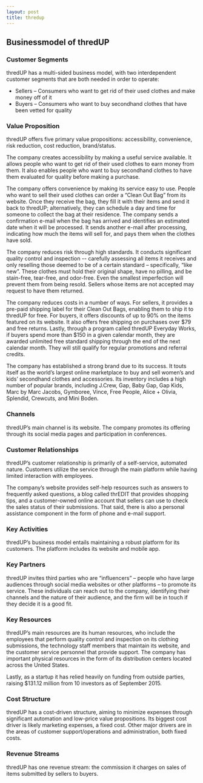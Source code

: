 ```yaml
---
layout: post
title: thredup
---
```


Businessmodel of thredUP
-------------------------

### Customer Segments

thredUP has a multi-sided business model, with two interdependent customer segments that are both needed in order to operate:

 * Sellers – Consumers who want to get rid of their used clothes and make money off of it
* Buyers – Consumers who want to buy secondhand clothes that have been vetted for quality
 ### Value Proposition

thredUP offers five primary value propositions: accessibility, convenience, risk reduction, cost reduction, brand/status.

The company creates accessibility by making a useful service available. It allows people who want to get rid of their used clothes to earn money from them. It also enables people who want to buy secondhand clothes to have them evaluated for quality before making a purchase.

The company offers convenience by making its service easy to use. People who want to sell their used clothes can order a “Clean Out Bag” from its website. Once they receive the bag, they fill it with their items and send it back to thredUP; alternatively, they can schedule a day and time for someone to collect the bag at their residence. The company sends a confirmation e-mail when the bag has arrived and identifies an estimated date when it will be processed. It sends another e-mail after processing, indicating how much the items will sell for, and pays them when the clothes have sold.

The company reduces risk through high standards. It conducts significant quality control and inspection -- carefully assessing all items it receives and only reselling those deemed to be of a certain standard – specifically, “like new”. These clothes must hold their original shape, have no pilling, and be stain-free, tear-free, and odor-free. Even the smallest imperfection will prevent them from being resold. Sellers whose items are not accepted may request to have them returned.

The company reduces costs in a number of ways. For sellers, it provides a pre-paid shipping label for their Clean Out Bags, enabling them to ship it to thredUP for free. For buyers, it offers discounts of up to 90% on the items featured on its website. It also offers free shipping on purchases over $79 and free returns. Lastly, through a program called thredUP Everyday Works, if buyers spend more than $150 in a given calendar month, they are awarded unlimited free standard shipping through the end of the next calendar month. They will still qualify for regular promotions and referral credits.

The company has established a strong brand due to its success. It touts itself as the world’s largest online marketplace to buy and sell women’s and kids’ secondhand clothes and accessories. Its inventory includes a high number of popular brands, including J.Crew, Gap, Baby Gap, Gap Kids, Marc by Marc Jacobs, Gymboree, Vince, Free People, Alice + Olivia, Splendid, Crewcuts, and Mini Boden.

### Channels

thredUP’s main channel is its website. The company promotes its offering through its social media pages and participation in conferences.

### Customer Relationships

thredUP’s customer relationship is primarily of a self-service, automated nature. Customers utilize the service through the main platform while having limited interaction with employees.

The company’s website provides self-help resources such as answers to frequently asked questions, a blog called thrEDIT that provides shopping tips, and a customer-owned online account that sellers can use to check the sales status of their submissions. That said, there is also a personal assistance component in the form of phone and e-mail support.

### Key Activities

thredUP’s business model entails maintaining a robust platform for its customers. The platform includes its website and mobile app.

### Key Partners

thredUP invites third parties who are “influencers” – people who have large audiences through social media websites or other platforms – to promote its service. These individuals can reach out to the company, identifying their channels and the nature of their audience, and the firm will be in touch if they decide it is a good fit.

### Key Resources

thredUP’s main resources are its human resources, who include the employees that perform quality control and inspection on its clothing submissions, the technology staff members that maintain its website, and the customer service personnel that provide support. The company has important physical resources in the form of its distribution centers located across the United States.

Lastly, as a startup it has relied heavily on funding from outside parties, raising $131.12 million from 10 investors as of September 2015.

### Cost Structure

thredUP has a cost-driven structure, aiming to minimize expenses through significant automation and low-price value propositions. Its biggest cost driver is likely marketing expenses, a fixed cost. Other major drivers are in the areas of customer support/operations and administration, both fixed costs.

### Revenue Streams

thredUP has one revenue stream: the commission it charges on sales of items submitted by sellers to buyers.

